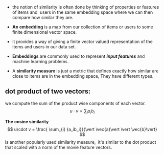 
- the notion of similarity is often done by thinking of properties or features of items and 
users in the same embedding space where we can then compare how similar they are. 

- **An embedding** is a map from our collection of items or users to some finite dimensional vector space.
- it provides a way of giving a finite vector valued representation of the items and users in our data set. 

- **Embeddings** are commonly used to represent ***input features*** and machine learning problems.
- A **similarity measure** is just a metric that defines exactly how similar are close to items are in the embedding space, They have different types.
## dot product of two vectors:

we compute the sum of the product wise components of each vector. 
$$ u \cdot v = \sum_{i} a_ib_i $$

**The cosine similarity**
$$ u\cdot v = \frac{ \sum_{i} {a_ib_i}}{\vert \vec{a}\vert \vert \vec{b}\vert} $$
is another popularly used similarity measure, 
it's similar to the dot product that scaled with a norm of the movie feature vectors. 
 